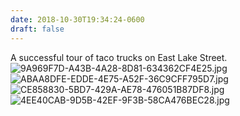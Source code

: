 ```yaml
---
date: 2018-10-30T19:34:24-0600
draft: false
---
```




A successful tour of taco trucks on East Lake Street. ![9A969F7D-A43B-4A28-8D81-634362CF4E25.jpg](http://ianwhitney.micro.blog/uploads/2018/5286d8f467.jpg) ![ABAA8DFE-EDDE-4E75-A52F-36C9CFF795D7.jpg](http://ianwhitney.micro.blog/uploads/2018/508df22a88.jpg) ![CE858830-5BD7-429A-AE78-476051B87DF8.jpg](http://ianwhitney.micro.blog/uploads/2018/fbb8983a8e.jpg) ![4EE40CAB-9D5B-42EF-9F3B-58CA476BEC28.jpg](http://ianwhitney.micro.blog/uploads/2018/b9d61a1141.jpg)



